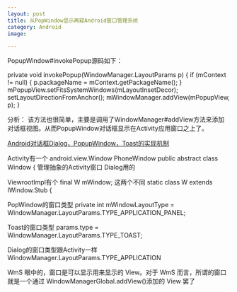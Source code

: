 ```yaml
---
layout: post
title: 从PopWindow显示再窥Android窗口管理系统
category: Android
image: 

---
```



PopupWindow#invokePopup源码如下：

private void invokePopup(WindowManager.LayoutParams p) {
        if (mContext != null) {
            p.packageName = mContext.getPackageName();
        }
        mPopupView.setFitsSystemWindows(mLayoutInsetDecor);
        setLayoutDirectionFromAnchor();
        mWindowManager.addView(mPopupView, p);
    }

分析： 
该方法也很简单，主要是调用了WindowManager#addView方法来添加对话框视图。从而PopupWindow对话框显示在Activity应用窗口之上了。


[Android对话框Dialog，PopupWindow，Toast的实现机制  ](http://blog.csdn.net/feiduclear_up/article/details/49080587)          

Activity有一个  android.view.Window PhoneWindow   public abstract class Window { 管理抽象的Activity窗口 Dialog用的

ViewrootImpl有个  final W mWindow; 这两个不同      static class W extends IWindow.Stub {


PopWindow的窗口类型      private int mWindowLayoutType = WindowManager.LayoutParams.TYPE_APPLICATION_PANEL;

Toast的窗口类型              params.type = WindowManager.LayoutParams.TYPE_TOAST;

Dialog的窗口类型跟Activity一样  WindowManager.LayoutParams.TYPE_APPLICATION


WmS 眼中的，窗口是可以显示用来显示的 View。对于 WmS 而言，所谓的窗口就是一个通过 WindowManagerGlobal.addView()添加的 View 罢了

